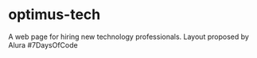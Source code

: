# optimus-tech
A web page for hiring new technology professionals. Layout proposed by Alura #7DaysOfCode
